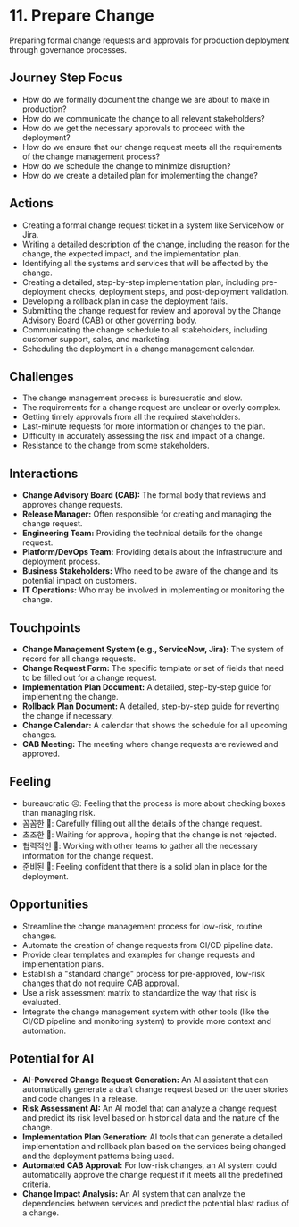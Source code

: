 # 11. Prepare Change

Preparing formal change requests and approvals for production deployment through governance processes.

## Journey Step Focus

*   How do we formally document the change we are about to make in production?
*   How do we communicate the change to all relevant stakeholders?
*   How do we get the necessary approvals to proceed with the deployment?
*   How do we ensure that our change request meets all the requirements of the change management process?
*   How do we schedule the change to minimize disruption?
*   How do we create a detailed plan for implementing the change?

## Actions

*   Creating a formal change request ticket in a system like ServiceNow or Jira.
*   Writing a detailed description of the change, including the reason for the change, the expected impact, and the implementation plan.
*   Identifying all the systems and services that will be affected by the change.
*   Creating a detailed, step-by-step implementation plan, including pre-deployment checks, deployment steps, and post-deployment validation.
*   Developing a rollback plan in case the deployment fails.
*   Submitting the change request for review and approval by the Change Advisory Board (CAB) or other governing body.
*   Communicating the change schedule to all stakeholders, including customer support, sales, and marketing.
*   Scheduling the deployment in a change management calendar.

## Challenges

*   The change management process is bureaucratic and slow.
*   The requirements for a change request are unclear or overly complex.
*   Getting timely approvals from all the required stakeholders.
*   Last-minute requests for more information or changes to the plan.
*   Difficulty in accurately assessing the risk and impact of a change.
*   Resistance to the change from some stakeholders.

## Interactions

*   **Change Advisory Board (CAB):** The formal body that reviews and approves change requests.
*   **Release Manager:** Often responsible for creating and managing the change request.
*   **Engineering Team:** Providing the technical details for the change request.
*   **Platform/DevOps Team:** Providing details about the infrastructure and deployment process.
*   **Business Stakeholders:** Who need to be aware of the change and its potential impact on customers.
*   **IT Operations:** Who may be involved in implementing or monitoring the change.

## Touchpoints

*   **Change Management System (e.g., ServiceNow, Jira):** The system of record for all change requests.
*   **Change Request Form:** The specific template or set of fields that need to be filled out for a change request.
*   **Implementation Plan Document:** A detailed, step-by-step guide for implementing the change.
*   **Rollback Plan Document:** A detailed, step-by-step guide for reverting the change if necessary.
*   **Change Calendar:** A calendar that shows the schedule for all upcoming changes.
*   **CAB Meeting:** The meeting where change requests are reviewed and approved.

## Feeling

*    bureaucratic 😥: Feeling that the process is more about checking boxes than managing risk.
*   꼼꼼한 🧐: Carefully filling out all the details of the change request.
*   초조한 😬: Waiting for approval, hoping that the change is not rejected.
*   협력적인 🤝: Working with other teams to gather all the necessary information for the change request.
*   준비된 💪: Feeling confident that there is a solid plan in place for the deployment.

## Opportunities

*   Streamline the change management process for low-risk, routine changes.
*   Automate the creation of change requests from CI/CD pipeline data.
*   Provide clear templates and examples for change requests and implementation plans.
*   Establish a "standard change" process for pre-approved, low-risk changes that do not require CAB approval.
*   Use a risk assessment matrix to standardize the way that risk is evaluated.
*   Integrate the change management system with other tools (like the CI/CD pipeline and monitoring system) to provide more context and automation.

## Potential for AI

*   **AI-Powered Change Request Generation:** An AI assistant that can automatically generate a draft change request based on the user stories and code changes in a release.
*   **Risk Assessment AI:** An AI model that can analyze a change request and predict its risk level based on historical data and the nature of the change.
*   **Implementation Plan Generation:** AI tools that can generate a detailed implementation and rollback plan based on the services being changed and the deployment patterns being used.
*   **Automated CAB Approval:** For low-risk changes, an AI system could automatically approve the change request if it meets all the predefined criteria.
*   **Change Impact Analysis:** An AI system that can analyze the dependencies between services and predict the potential blast radius of a change.
